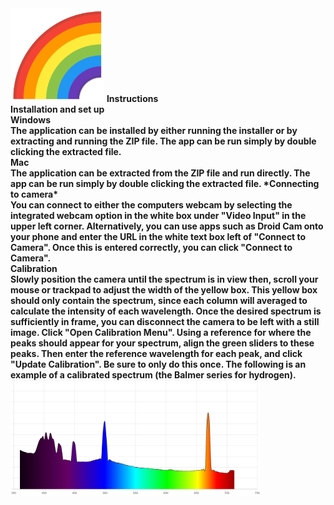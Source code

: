 <img src="assets/icon.png" width="150"/> 
<b> Instructions <b> <br />
<b> Installation and set up <b>  <br />
<b> Windows <b> <br />
The application can be installed by either running the installer or by extracting and running the ZIP file.  The app can be run simply by double clicking the extracted file. <br />
<b> Mac <b> <br />
The application can be extracted from the ZIP file and run directly. The app can be run simply by double clicking the extracted file. 
*Connecting to camera* <br />
You can connect to either the computers webcam by selecting the integrated webcam option in the white box under "Video Input" in the upper left corner. Alternatively, you can use apps such as Droid Cam onto your phone and enter the URL in the white text box left of "Connect to Camera". Once this is entered correctly, you can click "Connect to Camera".  <br />
<b> Calibration <b>  <br />
Slowly position the camera until the spectrum is in view then, scroll your mouse or trackpad to adjust the width of the yellow box. This yellow box should only contain the spectrum, since each column will averaged to calculate the intensity of each wavelength. Once the desired spectrum is sufficiently in frame, you can disconnect the camera to be left with a still image. Click "Open Calibration Menu". Using a reference for where the peaks should appear for your spectrum, align the green sliders to these peaks. Then enter the reference wavelength for each peak, and click "Update Calibration". Be sure to only do this once. The following is an example of a calibrated spectrum (the Balmer series for hydrogen). 
<img src="spectrum.png" width="400"/> 
